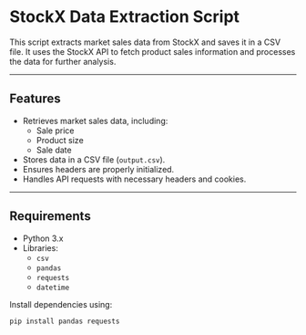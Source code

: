 # StockX Data Extraction Script

This script extracts market sales data from StockX and saves it in a CSV file. It uses the StockX API to fetch product sales information and processes the data for further analysis.

---

## Features
- Retrieves market sales data, including:
  - Sale price
  - Product size
  - Sale date
- Stores data in a CSV file (`output.csv`).
- Ensures headers are properly initialized.
- Handles API requests with necessary headers and cookies.

---

## Requirements
- Python 3.x
- Libraries:
  - `csv`
  - `pandas`
  - `requests`
  - `datetime`

Install dependencies using:
```bash
pip install pandas requests
